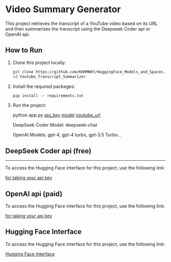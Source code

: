 # Video Summary Generator

This project retrieves the transcript of a YouTube video based on its URL and then summarizes the transcript using the Deepseek Coder api or OpenAI api.

## How to Run

1. Clone this project locally:

    ```bash
    git clone https://github.com/KHRMNKY/HuggingFace_Models_and_Spaces.git
    cd Youtube_Transcript_Summarizer
    ```

2. Install the required packages:

    ```bash
    pip install -r requirements.txt
    ```

    
3. Run the project:

    
    python app.py [api_key]("https://platform.deepseek.com/api_keys) [model]("https://platform.openai.com/docs/models/overview) [youtube_url]("https://www.youtube.com/watch?v=tMWJGs3CQ_Q&t=224s)


    
    
    DeepSeek Coder Model: deepseek-chat

    OpenAI Models: gpt-4, gpt-4 turbo, gpt-3.5 Turbo...
    
    


## DeepSeek Coder api (free)
-----------------------------------------

To access the Hugging Face interface for this project, use the following link:

[for taking your api key](https://platform.deepseek.com/api_keys)



## OpenAI api (paid)

To access the Hugging Face interface for this project, use the following link:

[for taking your api key](https://platform.openai.com/api-keys)



## Hugging Face Interface

To access the Hugging Face interface for this project, use the following link:

[Hugging Face Interface](https://huggingface.co/spaces/KAHRAMAN42/youtube_transcript)



